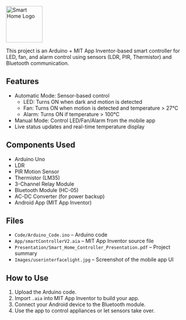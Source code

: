<img src="https://raw.githubusercontent.com/ajeyverma/smartcontroller/main/Assets/logo.png" alt="Smart Home Logo" width="100"/> 


This project is an Arduino + MIT App Inventor-based smart controller for LED, fan, and alarm control using sensors (LDR, PIR, Thermistor) and Bluetooth communication.

## Features
- Automatic Mode: Sensor-based control
  - LED: Turns ON when dark and motion is detected
  - Fan: Turns ON when motion is detected and temperature > 27°C
  - Alarm: Turns ON if temperature > 100°C
- Manual Mode: Control LED/Fan/Alarm from the mobile app
- Live status updates and real-time temperature display

## Components Used
- Arduino Uno
- LDR
- PIR Motion Sensor
- Thermistor (LM35)
- 3-Channel Relay Module
- Bluetooth Module (HC-05)
- AC-DC Converter (for power backup)
- Android App (MIT App Inventor)

## Files
- `Code/Arduino_Code.ino` – Arduino code
- `App/smartControllerV2.aia` – MIT App Inventor source file
- `Presentation/Smart_Home_Controller_Presentation.pdf` – Project summary
- `Images/userinterfacelight.jpg` – Screenshot of the mobile app UI

## How to Use
1. Upload the Arduino code.
2. Import `.aia` into MIT App Inventor to build your app.
3. Connect your Android device to the Bluetooth module.
4. Use the app to control appliances or let sensors take over.


